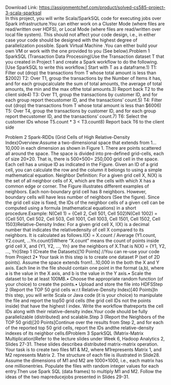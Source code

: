 Download Link: https://assignmentchef.com/product/solved-cs585-project-3-scala-sparksql
<br>
In this project, you will write Scala/SparkSQL code for executing jobs over Spark infrastructure.You can either work on a Cluster Mode (where files are read/written over HDFS), or Local Mode (where files are read/written over local file system). This should not affect your code design, i.e., in either case your code should be designed with the highest degree of parallelization possible. Spark Virtual Machine .You can either build your own VM or work with the one provided to you (See below).Problem 1 SparkSQL (Transaction Data Processing)Use the Transaction dataset T that you created in Project 1 and create a Spark workflow to do the following. [Use SparkSQL to write this workflow.] Start with T as a dataframe.1) T1: Filter out (drop) the transactions from T whose total amount is less than $2002) T2: Over T1, group the transactions by the Number of Items it has, and for each groupcalculate the sum of total amounts, the average of total amounts, the min and the max ofthe total amounts.3) Report back T2 to the client side4) T3: Over T1, group the transactions by customer ID, and for each group report thecustomer ID, and the transactions’ count.5) T4: Filter out (drop) the transactions from T whose total amount is less than $6006) T5: Over T4, group the transactions by customer ID, and for each group report thecustomer ID, and the transactions’ count.7) T6: Select the customer IDs whose T5.count * 3 &lt; T3.count8) Report back T6 to the client side

Problem 2 Spark-RDDs (Grid Cells of High Relative-Density Index)Overview:Assume a two-dimensional space that extends from 1…10,000 in each dimension as shown in Figure 1. There are points scattered all around the space. The space is divided into pre-defined grid-cells, each of size 20×20. That is, there is 500×500= 250,000 grid cell in the space. Each cell has a unique ID as indicated in the Figure. Given an ID of a grid cell, you can calculate the row and the column it belongs to using a simple mathematical equation. Neighbor Definition: For a given grid cell X, N(X) is the set of all neighbor cells of X, which are the cells with which X has a common edge or corner. The Figure illustrates different examples of neighbors. Each non-boundary grid cell has 8 neighbors. However, boundary cells will have less number of neighbors (See the figure). Since the grid cell size is fixed, the IDs of the neighbor cells of a given cell can be computed using a formula (mathematical equations) in a short procedure.Example: N(Cell 1) = {Cell 2, Cell 501, Cell 502}N(Cell 1002) = {Cell 501, Cell 502, Cell 503, Cell 1001, Cell 1003, Cell 1501, Cell 1502, Cell 1503}Relative-Density Index: For a given grid cell X, I(X) is a decimal number that indicates the relativedensity of cell X compared to its neighbors. It is calculated as follows.I(X) = X.count / Average (Y1.count, Y2.count, …Yn.count)5Where “X.count” means the count of points inside grid cell X, and {Y1, Y2, …, Yn} are the neighbors of X.That is N(X) = {Y1, Y2, …, Yn}Step 1 (Create the Datasets)[10 Points] //You can re-use your code from Project 2• Your task in this step is to create one dataset P (set of 2D points). Assume the space extends from1…10,000 in the both the X and Y axis. Each line in the file should contain one point in the format (a,b), where a is the value in the X axis, and b is the value in the Y axis.• Scale the dataset to be at least 100MB.• Choose the appropriate random function (of your choice) to create the points.• Upload and store the file into HDFSStep 2 (Report the TOP 50 grid cells w.r.t Relative-Density Index)[40 Points]In this step, you will write Scala or Java code (it is your choice) to manipulate the file and report the top50 grid cells (the grid cell IDs not the points inside) that have the highest I index. Write the workflow thatreports the cell IDs along with their relative-density index.Your code should be fully parallelizable (distributed) and scalable.Step 3 (Report the Neighbors of the TOP 50 grid)[20 Points]Continue over the results from Step 2, and for each of the reported top 50 grid cells, report the IDs andthe relative-density indexes of its neighbor cells.6Problem 3 SparkSQL (Matrix-Matrix Multiplication)Refer to the lecture slides under Week 6, Hadoop Analytics 2, Slides 27-31. These slides describea distributed matrix-matrix operation. Your task is to create two files M1 &amp; M2, where M1represents Matrix 1, and M2 represents Matrix 2. The structure of each file is illustrated in Slide28. Assume the dimensions of M1 and M2 are 1000×1000, i.e., each matrix has one millionentries. Populate the files with random integer values for each entry.Then use Spark SQL (data frames) to multiply M1 and M2. Follow the ideas of the two mapreducejobs presented in Slides 29-31.